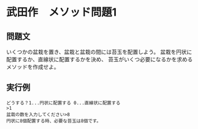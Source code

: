# 武田作　メソッド問題1

## 問題文

いくつかの盆栽を置き、盆栽と盆栽の間には苔玉を配置しよう。
盆栽を円状に配置するか、直線状に配置するかを決め、
苔玉がいくつ必要になるかを求めるメソッドを作成せよ。

## 実行例

```
どうする？1...円状に配置する 0...直線状に配置する
>1
盆栽の数を入力してください>8
円状に8個配置する時、必要な苔玉は8個です。
```
